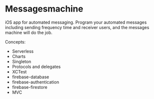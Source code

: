 # Messagesmachine

iOS app for automated messaging. Program your automated messages including sending frequency time and receiver users, and the messages machine will do the job.

Concepts:

* Serverless
* Charts
* Singleton
* Protocols and delegates
* XCTest
* firebase-database
* firebase-authentication
* firebase-firestore
* MVC
